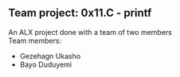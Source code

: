 ## Team project: 0x11.C - printf  
An ALX project done with a team of two members  
Team members:
* Gezehagn Ukasho
* Bayo Duduyemi

